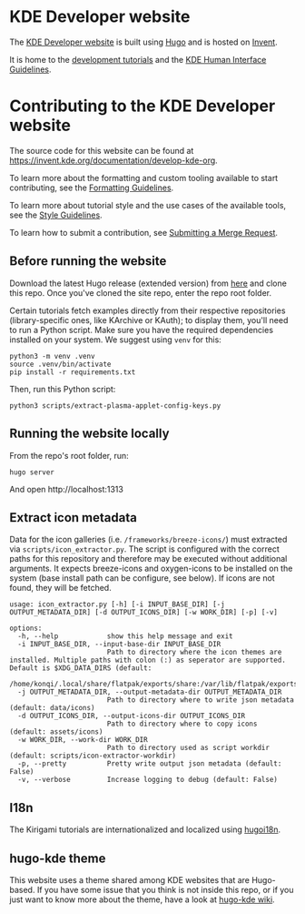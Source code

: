 # KDE Developer website

The [KDE Developer website](https://develop.kde.org) is built using [Hugo](https://gohugo.io/) and is hosted on [Invent](https://invent.kde.org/documentation/develop-kde-org).

It is home to the [development tutorials](https://develop.kde.org/docs/) and the [KDE Human Interface Guidelines](https://develop.kde.org/hig/).

# Contributing to the KDE Developer website

The source code for this website can be found at https://invent.kde.org/documentation/develop-kde-org.

To learn more about the formatting and custom tooling available to start contributing, see the [Formatting Guidelines](https://develop.kde.org/docs/contribute/formatting/).

To learn more about tutorial style and the use cases of the available tools, see the [Style Guidelines](https://develop.kde.org/docs/contribute/style/).

To learn how to submit a contribution, see [Submitting a Merge Request](https://community.kde.org/Infrastructure/GitLab#Submitting_a_merge_request).

## Before running the website

Download the latest Hugo release (extended version) from [here](https://github.com/gohugoio/hugo/releases) and clone this repo. Once you've cloned the site repo, enter the repo root folder.

Certain tutorials fetch examples directly from their respective repositories (library-specific ones, like KArchive or KAuth); to display them, you'll need to run a Python script.
Make sure you have the required dependencies installed on your system. We suggest using `venv` for this:

```
python3 -m venv .venv
source .venv/bin/activate
pip install -r requirements.txt
```

Then, run this Python script:

```
python3 scripts/extract-plasma-applet-config-keys.py
```

## Running the website locally

From the repo's root folder, run:

```
hugo server
```

And open http://localhost:1313


## Extract icon metadata

Data for the icon galleries (i.e. `/frameworks/breeze-icons/`) must extracted via `scripts/icon_extractor.py`.
The script is configured with the correct paths for this repository and therefore may be executed without additional arguments.
It expects breeze-icons and oxygen-icons to be installed on the system (base install path can be configure, see below). If icons are not found, they will be fetched.

```
usage: icon_extractor.py [-h] [-i INPUT_BASE_DIR] [-j OUTPUT_METADATA_DIR] [-d OUTPUT_ICONS_DIR] [-w WORK_DIR] [-p] [-v]

options:
  -h, --help            show this help message and exit
  -i INPUT_BASE_DIR, --input-base-dir INPUT_BASE_DIR
                        Path to directory where the icon themes are installed. Multiple paths with colon (:) as seperator are supported. Default is $XDG_DATA_DIRS (default:
                        /home/konqi/.local/share/flatpak/exports/share:/var/lib/flatpak/exports/share:/usr/local/share:/usr/share:/var/lib/snapd/desktop)
  -j OUTPUT_METADATA_DIR, --output-metadata-dir OUTPUT_METADATA_DIR
                        Path to directory where to write json metadata (default: data/icons)
  -d OUTPUT_ICONS_DIR, --output-icons-dir OUTPUT_ICONS_DIR
                        Path to directory where to copy icons (default: assets/icons)
  -w WORK_DIR, --work-dir WORK_DIR
                        Path to directory used as script workdir (default: scripts/icon-extractor-workdir)
  -p, --pretty          Pretty write output json metadata (default: False)
  -v, --verbose         Increase logging to debug (default: False)
```

## I18n
The Kirigami tutorials are internationalized and localized using [hugoi18n](https://invent.kde.org/websites/hugo-i18n).

## hugo-kde theme
This website uses a theme shared among KDE websites that are Hugo-based. If you have some issue that you think is not inside this repo, or if you just want to know more about the theme, have a look at [hugo-kde wiki](https://invent.kde.org/websites/hugo-kde/-/wikis/).
